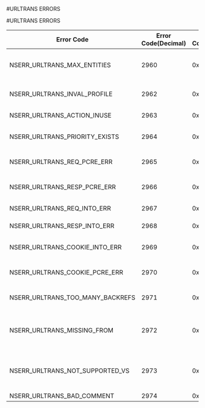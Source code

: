 #URLTRANS ERRORS

#URLTRANS ERRORS



<table><thead><tr><th>Error Code</th><th>Error Code(Decimal)</th><th>Error Code(Hex)</th><th>Error Message</th></tr></thead><tbody><tr><td>NSERR_URLTRANS_MAX_ENTITIES</td><td>2960</td><td>0xb90</td><td>Number of URL Transformation entities exceeds limit</td></tr><tr><td>NSERR_URLTRANS_INVAL_PROFILE</td><td>2962</td><td>0xb92</td><td>Invalid URL Transformation profile</td></tr><tr><td>NSERR_URLTRANS_ACTION_INUSE</td><td>2963</td><td>0xb93</td><td>Action name is already in use</td></tr><tr><td>NSERR_URLTRANS_PRIORITY_EXISTS</td><td>2964</td><td>0xb94</td><td>An object with this priority already exists</td></tr><tr><td>NSERR_URLTRANS_REQ_PCRE_ERR</td><td>2965</td><td>0xb95</td><td>Invalid PCRE expression under reqUrlFrom</td></tr><tr><td>NSERR_URLTRANS_RESP_PCRE_ERR</td><td>2966</td><td>0xb96</td><td>Invalid PCRE expression under resUrlFrom</td></tr><tr><td>NSERR_URLTRANS_REQ_INTO_ERR</td><td>2967</td><td>0xb97</td><td>Invalid expression under reqUrlInto</td></tr><tr><td>NSERR_URLTRANS_RESP_INTO_ERR</td><td>2968</td><td>0xb98</td><td>Invalid expression under resUrlInto</td></tr><tr><td>NSERR_URLTRANS_COOKIE_INTO_ERR</td><td>2969</td><td>0xb99</td><td>Invalid expression under cookieDomainInto</td></tr><tr><td>NSERR_URLTRANS_COOKIE_PCRE_ERR</td><td>2970</td><td>0xb9a</td><td>Invalid PCRE expression under cookieDomainFrom</td></tr><tr><td>NSERR_URLTRANS_TOO_MANY_BACKREFS</td><td>2971</td><td>0xb9b</td><td>More than 5 back references in PCRE expression</td></tr><tr><td>NSERR_URLTRANS_MISSING_FROM</td><td>2972</td><td>0xb9c</td><td>Each Intoexpression must have a corresponding Frompattern</td></tr><tr><td>NSERR_URLTRANS_NOT_SUPPORTED_VS</td><td>2973</td><td>0xb9d</td><td>Specified policy can be bound only to HTTP/SSL/PROXY vserver</td></tr><tr><td>NSERR_URLTRANS_BAD_COMMENT</td><td>2974</td><td>0xb9e</td><td>Invalid comment</td></tr></tbody></table>
